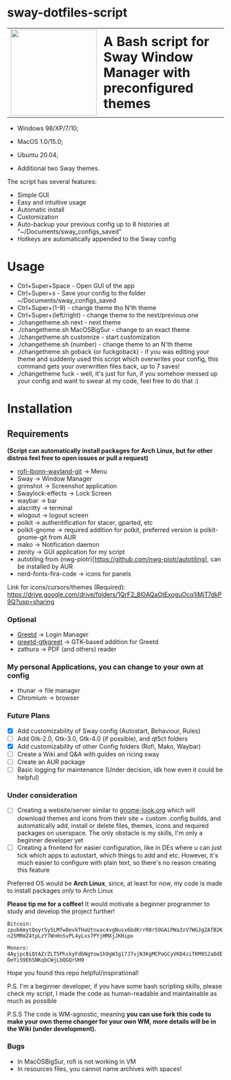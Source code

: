 # sway-dotfiles-script

<table border="0">
 <tr>
    <td><img src="https://user-images.githubusercontent.com/51142471/138446793-ce215d53-d9bf-45dd-936a-ebc3ee2cc62b.png" width="200" height="200"></td>
    <td><b style="font-size:30px">A Bash script for Sway Window Manager with preconfigured themes</b></td>
 </tr>
</table>

* Windows 98/XP/7/10;

* MacOS 1.0/15.0;
* Ubuntu 20.04;
* Additional two Sway themes.

The script has several features:
* Simple GUI
* Easy and intuitive usage
* Automatic install
* Customization
* Auto-backup your previous config up to 8 histories at "~/Documents/sway_configs_saved"
* Hotkeys are automatically appended to the Sway config

# Usage
* Ctrl+Super+Space - Open GUI of the app
* Ctrl+Super+s - Save your config to the folder ~/Documents/sway_configs_saved
* Ctrl+Super+(1-9) - change theme tho N'th theme
* Ctrl+Super+(left/right) - change theme to the next/previous one
* ./changetheme.sh next - next theme
* ./changetheme.sh MacOSBigSur - change to an exact theme
* ./changetheme.sh customize - start customization
* ./changetheme.sh (number) - change theme to an N'th theme
* ./changetheme.sh goback (or fuckgoback) - if you was editing your theme and suddenly used this script which overwrites your config, this command gets your overwritten files back, up to 7 saves!
* ./changetheme fuck - well, it's just for fun, if you somehow messed up your config and want to swear at my code, feel free to do that :)

# Installation
## Requirements 
**(Script can automatically install packages for Arch Linux, but for other distros feel free to open issues or pull a request)**
* [rofi-lbonn-wayland-git](https://github.com/lbonn/rofi) -> Menu
* Sway -> Window Manager
* grimshot -> Screenshot application
* Swaylock-effects -> Lock Screen
* waybar -> bar
* alacritty -> terminal
* wlogout -> logout screen
* polkit -> authentification for stacer, gparted, etc
* polkit-gnome -> required addition for polkit, preferred version is polkit-gnome-git from AUR
* mako -> Notification daemon
* zenity -> GUI application for my script
* autotiling from (nwg-piotr)[https://github.com/nwg-piotr/autotiling], can be installed by AUR
* nerd-fonts-fira-code -> icons for panels

Link for icons/cursors/themes (Required): https://drive.google.com/drive/folders/1QrF2_8l0AQaOtExoguOcq1iMjT7dkP9Q?usp=sharing
### Optional
* [Greetd](https://git.sr.ht/~kennylevinsen/greetd) -> Login Manager
* [greetd-gtkgreet](https://git.sr.ht/~kennylevinsen/gtkgreet) -> GTK-based addition for Greetd 
* zathura -> PDF (and others) reader
### My personal Applications, you can change to your own at config
* thunar -> file manager
* Chromium -> browser

### Future Plans
- [X] Add customizability of Sway config (Autostart, Behaviour, Rules)
- [ ] Add Gtk-2.0, Gtk-3.0, Gtk-4.0 (if possible), and qt5ct folders
- [X] Add customizability of other Config folders (Rofi, Mako, Waybar)
- [ ] Create a Wiki and Q&A with guides on ricing sway
- [ ] Create an AUR package
- [ ] Basic logging for maintenance (Under decision, idk how even it could be helpful)

### Under consideration
- [ ] Creating a website/server similar to [gnome-look.org](https://www.gnome-look.org/) which will download themes and icons from their site + custom .config builds, and automatically add, install or delete files, themes, icons and required packages on userspace. The only obstacle is my skills, I'm only a beginner developer yet
- [ ] Creating a frontend for easier configuration, like in DEs where u can just tick which apps to autostart, which things to add and etc. However, it's much easier to configure with plain text, so there's no reason creating this feature

Preferred OS would be **Arch Linux**, since, at least for now, my code is made to install packages *only* to Arch Linux

**Please tip me for a coffee!** It would motivate a beginner programmer to study and develop the project further!

`Bitcoin: zpub6mytQoyr5y5LMfw8evkTHaUtnuac4vgNusx6bdKrrR8r59GAiPWa3zV7WGJgZAfB2Kn25MRmZ4tpLzY7WnHnSvPL4yLxs7PYjHMXjJKHipo`

`Monero: 4Ayjpc8iQtAZrZLT5PhskyFdbNgYow1h9gW3g17J7vjN3KgMCPoGCyVKD4ziTKM9S2aDdEDeYi59E6SNKqbCWjLbQGQrUH9`

Hope you found this repo helpful/inspirational!

P.S. I'm a beginner developer, if you have some bash scripting skills, please check my script, I made the code as human-readable and maintainable as much as possible

P.S.S The code is WM-agnostic, meaning **you can use fork this code to make your own theme changer for your own WM, more details will be in the Wiki (under development).**


### Bugs
* In MacOSBigSur, rofi is not working in VM
* In resources files, you cannot name archives with spaces!
